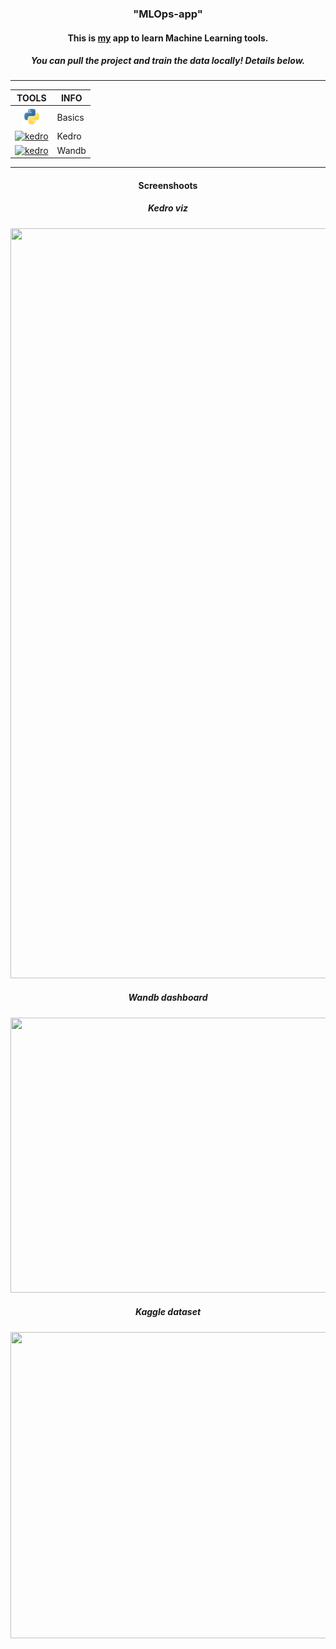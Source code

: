 <h3 align="center">"MLOps-app"</h3>

<h4 align="center">This is <a href="https://github.com/p-wel" target="_blank" rel="noreferrer">my</a> app to learn Machine Learning tools.</h4>

<h5 align="center">You can pull the project and train the data locally! Details below.</h5>

---
<div align="center">

| TOOLS | INFO |
| ------------- | ------------- |
| <div align="center"> <a href="https://www.python.org" target="_blank" rel="noreferrer"> <img src="https://raw.githubusercontent.com/devicons/devicon/master/icons/python/python-original.svg" alt="python" width="30" height="30"/> </a> | Basics |
| <div align="center"> <a href="https://kedro.org/" target="_blank" rel="noreferrer"> <img src="https://github.com/p-wel/MLOps-app/assets/75095360/d84c2b47-daa1-4e71-a37b-8044e1032467" alt="kedro" width="50" height="50"/> </a> | Kedro |
| <div align="center"> <a href="https://wandb.ai/site" target="_blank" rel="noreferrer"> <img src="https://github.com/p-wel/MLOps-app/assets/75095360/834176ff-2abf-4dee-ae18-7f5dd6cf5cb9" alt="kedro" width="150" height="50"/> </a> | Wandb |
</div>

---
<h4 align="center">Screenshoots</h4>
<h5 align="center">Kedro viz</h5>
<div align="center"> <img src="https://github.com/p-wel/MLOps-app/assets/75095360/7fb54b67-5e38-4372-8243-8298abf702ac" width="815" height="1200"/> </div>
<h5 align="center">Wandb dashboard</h5>
<div align="center"> <img src="https://github.com/p-wel/MLOps-app/assets/75095360/d4351077-a04b-4494-9419-1a642525009f" width="920" height="440"/> </div>
<h5 align="center">Kaggle dataset</h5>
<div align="center"> <img src="https://github.com/p-wel/MLOps-app/assets/75095360/8fea9138-45dd-4889-b9bd-2a4fb03b8ba8" width="920" height="490"/> </div>
